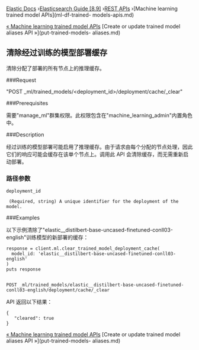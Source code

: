

[Elastic Docs](/guide/) ›[Elasticsearch Guide [8.9]](index.md) ›[REST
APIs](rest-apis.md) ›[Machine learning trained model APIs](ml-df-trained-
models-apis.md)

[« Machine learning trained model APIs](ml-df-trained-models-apis.md)
[Create or update trained model aliases API »](put-trained-models-
aliases.md)

## 清除经过训练的模型部署缓存

清除分配了部署的所有节点上的推理缓存。

###Request

"POST _ml/trained_models/<deployment_id>/deployment/cache/_clear"

###Prerequisites

需要"manage_ml"群集权限。此权限包含在"machine_learning_admin"内置角色中。

###Description

经过训练的模型部署可能启用了推理缓存。由于请求由每个分配的节点处理，因此它们的响应可能会缓存在该单个节点上。调用此 API 会清除缓存，而无需重新启动部署。

### 路径参数

`deployment_id`

     (Required, string) A unique identifier for the deployment of the model. 

###Examples

以下示例清除了"elastic__distilbert-base-uncased-finetuned-conll03-english"训练模型的新部署的缓存：

    
    
    response = client.ml.clear_trained_model_deployment_cache(
      model_id: 'elastic__distilbert-base-uncased-finetuned-conll03-english'
    )
    puts response
    
    
    POST _ml/trained_models/elastic__distilbert-base-uncased-finetuned-conll03-english/deployment/cache/_clear

API 返回以下结果：

    
    
    {
       "cleared": true
    }

[« Machine learning trained model APIs](ml-df-trained-models-apis.md)
[Create or update trained model aliases API »](put-trained-models-
aliases.md)
